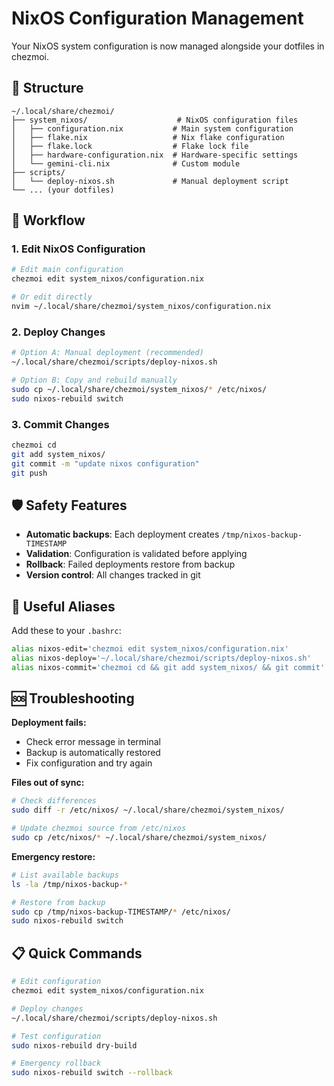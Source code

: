 # NixOS Configuration Management

Your NixOS system configuration is now managed alongside your dotfiles in chezmoi.

## 📁 Structure

```
~/.local/share/chezmoi/
├── system_nixos/                    # NixOS configuration files
│   ├── configuration.nix           # Main system configuration  
│   ├── flake.nix                   # Nix flake configuration
│   ├── flake.lock                  # Flake lock file
│   ├── hardware-configuration.nix  # Hardware-specific settings
│   └── gemini-cli.nix              # Custom module
├── scripts/
│   └── deploy-nixos.sh             # Manual deployment script
└── ... (your dotfiles)
```

## 🚀 Workflow

### 1. Edit NixOS Configuration
```bash
# Edit main configuration
chezmoi edit system_nixos/configuration.nix

# Or edit directly
nvim ~/.local/share/chezmoi/system_nixos/configuration.nix
```

### 2. Deploy Changes
```bash
# Option A: Manual deployment (recommended)
~/.local/share/chezmoi/scripts/deploy-nixos.sh

# Option B: Copy and rebuild manually
sudo cp ~/.local/share/chezmoi/system_nixos/* /etc/nixos/
sudo nixos-rebuild switch
```

### 3. Commit Changes
```bash
chezmoi cd
git add system_nixos/
git commit -m "update nixos configuration"
git push
```

## 🛡️ Safety Features

- **Automatic backups**: Each deployment creates `/tmp/nixos-backup-TIMESTAMP`
- **Validation**: Configuration is validated before applying
- **Rollback**: Failed deployments restore from backup
- **Version control**: All changes tracked in git

## 🔧 Useful Aliases

Add these to your `.bashrc`:
```bash
alias nixos-edit='chezmoi edit system_nixos/configuration.nix'
alias nixos-deploy='~/.local/share/chezmoi/scripts/deploy-nixos.sh'
alias nixos-commit='chezmoi cd && git add system_nixos/ && git commit'
```

## 🆘 Troubleshooting

**Deployment fails:**
- Check error message in terminal
- Backup is automatically restored
- Fix configuration and try again

**Files out of sync:**
```bash
# Check differences
sudo diff -r /etc/nixos/ ~/.local/share/chezmoi/system_nixos/

# Update chezmoi source from /etc/nixos
sudo cp /etc/nixos/* ~/.local/share/chezmoi/system_nixos/
```

**Emergency restore:**
```bash
# List available backups
ls -la /tmp/nixos-backup-*

# Restore from backup
sudo cp /tmp/nixos-backup-TIMESTAMP/* /etc/nixos/
sudo nixos-rebuild switch
```

## 📋 Quick Commands

```bash
# Edit configuration
chezmoi edit system_nixos/configuration.nix

# Deploy changes  
~/.local/share/chezmoi/scripts/deploy-nixos.sh

# Test configuration
sudo nixos-rebuild dry-build

# Emergency rollback
sudo nixos-rebuild switch --rollback
```